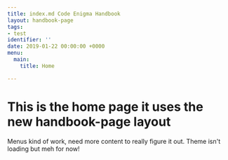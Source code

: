 ```yaml
---
title: index.md Code Enigma Handbook
layout: handbook-page
tags:
- test
identifier: ''
date: 2019-01-22 00:00:00 +0000
menu:
  main:
    title: Home

---
```

# This is the home page it uses the new handbook-page layout
Menus kind of work, need more content to really figure it out.
Theme isn't loading but meh for now!
